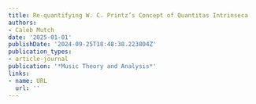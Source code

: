 ```yaml
---
title: Re-quantifying W. C. Printz’s Concept of Quantitas Intrinseca
authors:
- Caleb Mutch
date: '2025-01-01'
publishDate: '2024-09-25T18:48:38.223804Z'
publication_types:
- article-journal
publication: '*Music Theory and Analysis*'
links:
- name: URL
  url: ''
---
```

